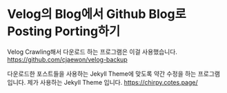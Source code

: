 # Velog의 Blog에서 Github Blog로 Posting Porting하기
Velog Crawling해서 다운로드 하는 프로그램은 이걸 사용했습니다.
https://github.com/cjaewon/velog-backup

다운로드한 포스트들을 사용하는 Jekyll Theme에 맞도록 약간 수정을 하는 프로그램입니다.
제가 사용하는 Jekyll Theme 입니다.
https://chirpy.cotes.page/
